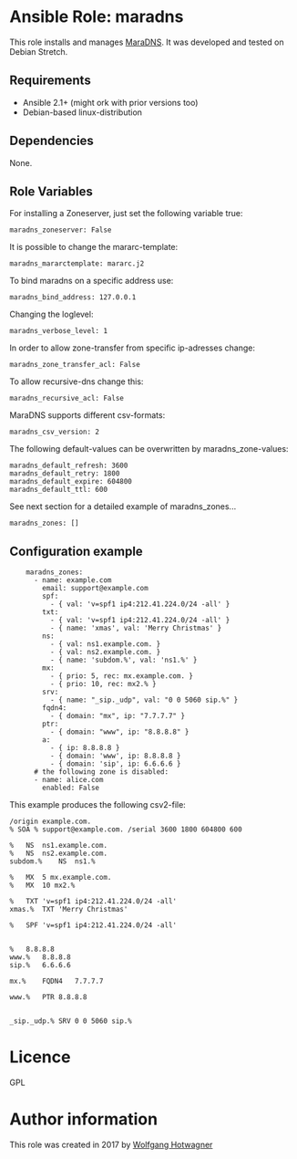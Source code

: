 # Ansible Role: maradns

This role installs and manages [MaraDNS](http://www.maradns.org/). It was developed and tested on Debian Stretch.

## Requirements

- Ansible 2.1+ (might ork with prior versions too)
- Debian-based linux-distribution

## Dependencies

None.

## Role Variables

For installing a Zoneserver, just set the following variable true:

```
maradns_zoneserver: False
```

It is possible to change the mararc-template:

```
maradns_mararctemplate: mararc.j2
```

To bind maradns on a specific address use:

```
maradns_bind_address: 127.0.0.1
```

Changing the loglevel:

```
maradns_verbose_level: 1
```

In order to allow zone-transfer from specific ip-adresses change:
```
maradns_zone_transfer_acl: False
```

To allow recursive-dns change this:

```
maradns_recursive_acl: False
```

MaraDNS supports different csv-formats:

```
maradns_csv_version: 2
```
The following default-values can be overwritten by maradns_zone-values:

```
maradns_default_refresh: 3600
maradns_default_retry: 1800
maradns_default_expire: 604800
maradns_default_ttl: 600
```

See next section for a detailed example of maradns_zones...
```
maradns_zones: []
```


## Configuration example

```
    maradns_zones:
      - name: example.com
        email: support@example.com
        spf:
          - { val: 'v=spf1 ip4:212.41.224.0/24 -all' }
        txt:
          - { val: 'v=spf1 ip4:212.41.224.0/24 -all' }
          - { name: 'xmas', val: 'Merry Christmas' }
        ns:
          - { val: ns1.example.com. }
          - { val: ns2.example.com. }
          - { name: 'subdom.%', val: 'ns1.%' }
        mx:
          - { prio: 5, rec: mx.example.com. }
          - { prio: 10, rec: mx2.% }
        srv:
          - { name: "_sip._udp", val: "0 0 5060 sip.%" }
        fqdn4:
          - { domain: "mx", ip: "7.7.7.7" }
        ptr:
          - { domain: "www", ip: "8.8.8.8" }
        a:
          - { ip: 8.8.8.8 }
          - { domain: 'www', ip: 8.8.8.8 }
          - { domain: 'sip', ip: 6.6.6.6 }
      # the following zone is disabled:
      - name: alice.com
        enabled: False

```
This example produces the following csv2-file:


```
/origin example.com.
% SOA % support@example.com. /serial 3600 1800 604800 600 

%	NS	ns1.example.com. 
%	NS	ns2.example.com. 
subdom.%	NS	ns1.% 

%	MX	5 mx.example.com. 
%	MX	10 mx2.% 

%	TXT	'v=spf1 ip4:212.41.224.0/24 -all' 
xmas.%	TXT	'Merry Christmas' 

%	SPF	'v=spf1 ip4:212.41.224.0/24 -all' 


%	8.8.8.8 
www.%	8.8.8.8 
sip.%	6.6.6.6 

mx.%	FQDN4	7.7.7.7 

www.%	PTR	8.8.8.8 


_sip._udp.%	SRV	0 0 5060 sip.% 

```

# Licence

GPL

# Author information

This role was created in 2017 by [Wolfgang Hotwagner](https://tech.feedyourhead.at)
